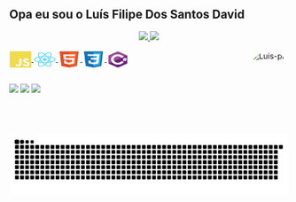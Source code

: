 ## Opa eu sou o Luís Filipe Dos Santos David
<div align="center">
  <a href="https://github.com/F1LIPE08">
  <img height="180em" src="https://github-readme-stats.vercel.app/api?username=F1LIPE08&show_icons=true&theme=dark&include_all_commits=true&count_private=true"/>
  <img height="180em" src="https://github-readme-stats.vercel.app/api/top-langs/?username=F1LIPE08&layout=compact&langs_count=7&theme=dark"/>
</div>
<div style="display: inline_block"><br>
  <img align="center" alt="Luis-Js" height="30" width="40" src="https://raw.githubusercontent.com/devicons/devicon/master/icons/javascript/javascript-plain.svg">
  <img align="center" alt="Luis-React" height="30" width="40" src="https://raw.githubusercontent.com/devicons/devicon/master/icons/react/react-original.svg">
  <img align="center" alt="Luis-HTML" height="30" width="40" src="https://raw.githubusercontent.com/devicons/devicon/master/icons/html5/html5-original.svg">
  <img align="center" alt="Luis-CSS" height="30" width="40" src="https://raw.githubusercontent.com/devicons/devicon/master/icons/css3/css3-original.svg">
  <img align="center" alt="Luis-Csharp" height="30" width="40" src="https://raw.githubusercontent.com/devicons/devicon/master/icons/csharp/csharp-original.svg">
  <img align="right" alt="Luis-pic" height="150" style="border-radius:50px;" src="https://instagram.fcaw5-1.fna.fbcdn.net/v/t51.2885-19/s150x150/213665098_1182454525584879_990495789767698579_n.jpg?_nc_ht=instagram.fcaw5-1.fna.fbcdn.net&_nc_ohc=UHZC3smUJFkAX-2ZOaz&edm=ABfd0MgBAAAA&ccb=7-4&oh=3f93e24cfed23d33731a0ad68b1e1637&oe=6187BB8B&_nc_sid=7bff83">
</div>
  
  ##
 
<div> 
  <a href="https://www.instagram.com/luiss_filipee1/" target="_blank"><img src="https://img.shields.io/badge/-Instagram-%23E4405F?style=for-the-badge&logo=instagram&logoColor=white" target="_blank"></a>
  <a href = "mailto:luisfiliped5@gmail.com"><img src="https://img.shields.io/badge/-Gmail-%23333?style=for-the-badge&logo=gmail&logoColor=white" target="_blank"></a>
  <a href="https://www.linkedin.com/in/luis-filipe-dos-santos-david-0027641bb/" target="_blank"><img src="https://img.shields.io/badge/-LinkedIn-%230077B5?style=for-the-badge&logo=linkedin&logoColor=white" target="_blank"></a> 
 
  ![Snake animation](https://github.com/F1LIPE08/F1LIPE08/blob/output/github-contribution-grid-snake.svg)
 
</div>
